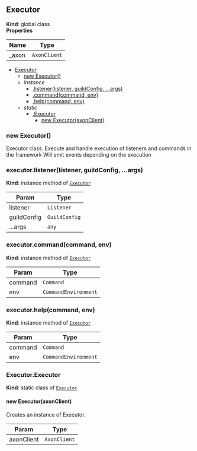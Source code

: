 <a name="Executor"></a>

## Executor
**Kind**: global class  
**Properties**

| Name | Type |
| --- | --- |
| _axon | <code>AxonClient</code> | 


* [Executor](#Executor)
    * [new Executor()](#new_Executor_new)
    * _instance_
        * [.listener(listener, guildConfig, ...args)](#Executor+listener)
        * [.command(command, env)](#Executor+command)
        * [.help(command, env)](#Executor+help)
    * _static_
        * [.Executor](#Executor.Executor)
            * [new Executor(axonClient)](#new_Executor.Executor_new)

<a name="new_Executor_new"></a>

### new Executor()
Executor class. Execute and handle execution of listeners and commands in the framework
Will emit events depending on the execution

<a name="Executor+listener"></a>

### executor.listener(listener, guildConfig, ...args)
**Kind**: instance method of [<code>Executor</code>](#Executor)  

| Param | Type |
| --- | --- |
| listener | <code>Listener</code> | 
| guildConfig | <code>GuildConfig</code> | 
| ...args | <code>any</code> | 

<a name="Executor+command"></a>

### executor.command(command, env)
**Kind**: instance method of [<code>Executor</code>](#Executor)  

| Param | Type |
| --- | --- |
| command | <code>Command</code> | 
| env | <code>CommandEnvironment</code> | 

<a name="Executor+help"></a>

### executor.help(command, env)
**Kind**: instance method of [<code>Executor</code>](#Executor)  

| Param | Type |
| --- | --- |
| command | <code>Command</code> | 
| env | <code>CommandEnvironment</code> | 

<a name="Executor.Executor"></a>

### Executor.Executor
**Kind**: static class of [<code>Executor</code>](#Executor)  
<a name="new_Executor.Executor_new"></a>

#### new Executor(axonClient)
Creates an instance of Executor.


| Param | Type |
| --- | --- |
| axonClient | <code>AxonClient</code> | 

